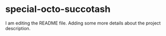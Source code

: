 # special-octo-succotash
I am editing the README file. Adding some more details about the project description.

